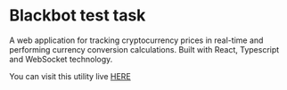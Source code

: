 # Blackbot test task

A web application for tracking cryptocurrency prices in real-time and performing currency conversion calculations. Built with React, Typescript and WebSocket technology.

You can visit this utility live [HERE](https://blackbot-client-test.vercel.app/)

